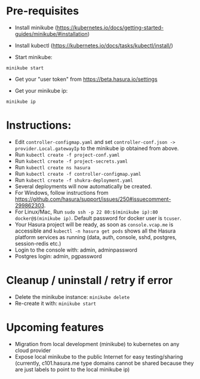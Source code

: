 # Pre-requisites

- Install minikube (https://kubernetes.io/docs/getting-started-guides/minikube/#installation)

- Install kubectl (https://kubernetes.io/docs/tasks/kubectl/install/)

- Start minikube:

```
minikube start
```

- Get your "user token" from https://beta.hasura.io/settings

- Get your minikube ip:
```
minikube ip
```

# Instructions:

- Edit ``controller-configmap.yaml`` and set ``controller-conf.json -> provider.Local.gatewayIp`` to the minikube ip obtained from above.
- Run ``kubectl create -f project-conf.yaml``
- Run ``kubectl create -f project-secrets.yaml``
- Run ``kubectl create ns hasura``
- Run ``kubectl create -f controller-configmap.yaml``
- Run ``kubectl create -f shukra-deployment.yaml``
- Several deployments will now automatically be created.
- For Windows, follow instructions from https://github.com/hasura/support/issues/250#issuecomment-299862303.
- For Linux/Mac, Run ``sudo ssh -p 22 80:$(minikube ip):80 docker@$(minikube ip)``. Default password for docker user is `tcuser`.
- Your Hasura project will be ready, as soon as
  ``console.vcap.me`` is accessible and
  ``kubectl -n hasura get pods`` shows all the Hasura platform services as running (data, auth, console, sshd, postgres, session-redis etc.)
- Login to the console with: admin, adminpassword
- Postgres login: admin, pgpassword

# Cleanup / uninstall / retry if error

- Delete the minikube instance: ``minikube delete``
- Re-create it with: ``minikube start``

# Upcoming features

- Migration from local development (minikube) to kubernetes on any cloud provider
- Expose local minikube to the public Internet for easy testing/sharing (currently, c101.hasura.me type domains
  cannot be shared because they are just labels to point to the local minikube ip)
